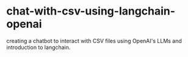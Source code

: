 # chat-with-csv-using-langchain-openai
creating a chatbot to interact with CSV files using OpenAI's LLMs and introduction to langchain.
